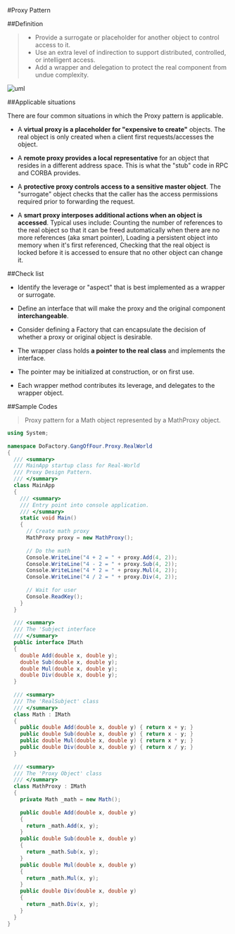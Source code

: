 #Proxy Pattern

##Definition
> * Provide a surrogate or placeholder for another object to control access to it.
> * Use an extra level of indirection to support distributed, controlled, or intelligent access.
> * Add a wrapper and delegation to protect the real component from undue complexity.


![uml](http://www.dofactory.com/images/diagrams/net/proxy.gif)

##Applicable situations

There are four common situations in which the Proxy pattern is applicable.

* A **virtual proxy is a placeholder for "expensive to create"** objects. The real object is only created when a client first requests/accesses the object.

* A **remote proxy provides a local representative** for an object that resides in a different address space. This is what the "stub" code in RPC and CORBA provides.

* A **protective proxy controls access to a sensitive master object**. The "surrogate" object checks that the caller has the access permissions required prior to forwarding the request.

* A **smart proxy interposes additional actions when an object is accessed**. Typical uses include: 
Counting the number of references to the real object so that it can be freed automatically when there are no more references (aka smart pointer),
Loading a persistent object into memory when it's first referenced,
Checking that the real object is locked before it is accessed to ensure that no other object can change it.

##Check list
* Identify the leverage or "aspect" that is best implemented as a wrapper or surrogate.

* Define an interface that will make the proxy and the original component **interchangeable**.

* Consider defining a Factory that can encapsulate the decision of whether a proxy or original object is desirable.

* The wrapper class holds **a pointer to the real class** and implements the interface.

* The pointer may be initialized at construction, or on first use.

* Each wrapper method contributes its leverage, and delegates to the wrapper object.

##Sample Codes

>Proxy pattern for a Math object represented by a MathProxy object.

~~~cs
using System;
 
namespace DoFactory.GangOfFour.Proxy.RealWorld
{
  /// <summary>
  /// MainApp startup class for Real-World 
  /// Proxy Design Pattern.
  /// </summary>
  class MainApp
  {
    /// <summary>
    /// Entry point into console application.
    /// </summary>
    static void Main()
    {
      // Create math proxy
      MathProxy proxy = new MathProxy();
 
      // Do the math
      Console.WriteLine("4 + 2 = " + proxy.Add(4, 2));
      Console.WriteLine("4 - 2 = " + proxy.Sub(4, 2));
      Console.WriteLine("4 * 2 = " + proxy.Mul(4, 2));
      Console.WriteLine("4 / 2 = " + proxy.Div(4, 2));
 
      // Wait for user
      Console.ReadKey();
    }
  }
 
  /// <summary>
  /// The 'Subject interface
  /// </summary>
  public interface IMath
  {
    double Add(double x, double y);
    double Sub(double x, double y);
    double Mul(double x, double y);
    double Div(double x, double y);
  }
 
  /// <summary>
  /// The 'RealSubject' class
  /// </summary>
  class Math : IMath
  {
    public double Add(double x, double y) { return x + y; }
    public double Sub(double x, double y) { return x - y; }
    public double Mul(double x, double y) { return x * y; }
    public double Div(double x, double y) { return x / y; }
  }
 
  /// <summary>
  /// The 'Proxy Object' class
  /// </summary>
  class MathProxy : IMath
  {
    private Math _math = new Math();
 
    public double Add(double x, double y)
    {
      return _math.Add(x, y);
    }
    public double Sub(double x, double y)
    {
      return _math.Sub(x, y);
    }
    public double Mul(double x, double y)
    {
      return _math.Mul(x, y);
    }
    public double Div(double x, double y)
    {
      return _math.Div(x, y);
    }
  }
}
~~~
